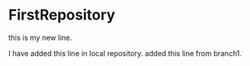 # FirstRepository
this is my new line.

I have added this line in local repository.
added this line from branch1.
